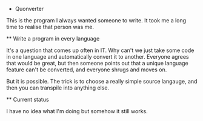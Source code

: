 * Quonverter

This is the program I always wanted someone to write.  It took me a long time to realise that person was me.

** Write a program in every language

It's a question that comes up often in IT.  Why can't we just take some code in one language and automatically convert it to another.
Everyone agrees that would be great, but then someone points out that a unique language feature can't be converted, and everyone shrugs and moves on.

But it is possible.  The trick is to choose a really simple source langauge, and then you can transpile into anything else.

** Current status

I have no idea what I'm doing but somehow it still works.
